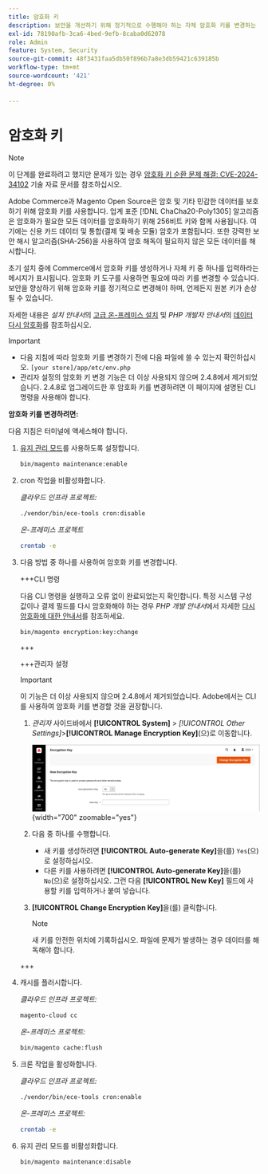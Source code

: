 ```yaml
---
title: 암호화 키
description: 보안을 개선하기 위해 정기적으로 수행해야 하는 자체 암호화 키를 변경하는 방법을 알아봅니다.
exl-id: 78190afb-3ca6-4bed-9efb-8caba0d62078
role: Admin
feature: System, Security
source-git-commit: 48f3431faa5db50f896b7a8e3db59421c639185b
workflow-type: tm+mt
source-wordcount: '421'
ht-degree: 0%

---
```


# 암호화 키

>[!NOTE]
>
>이 단계를 완료하려고 했지만 문제가 있는 경우 [암호화 키 순환 문제 해결: CVE-2024-34102](https://experienceleague.adobe.com/en/docs/commerce-knowledge-base/kb/troubleshooting/known-issues-patches-attached/troubleshooting-encryption-key-rotation-cve-2024-34102) 기술 자료 문서를 참조하십시오.

Adobe Commerce과 Magento Open Source은 암호 및 기타 민감한 데이터를 보호하기 위해 암호화 키를 사용합니다. 업계 표준 [!DNL ChaCha20-Poly1305] 알고리즘은 암호화가 필요한 모든 데이터를 암호화하기 위해 256비트 키와 함께 사용됩니다. 여기에는 신용 카드 데이터 및 통합(결제 및 배송 모듈) 암호가 포함됩니다. 또한 강력한 보안 해시 알고리즘(SHA-256)을 사용하여 암호 해독이 필요하지 않은 모든 데이터를 해시합니다.

초기 설치 중에 Commerce에서 암호화 키를 생성하거나 자체 키 중 하나를 입력하라는 메시지가 표시됩니다. 암호화 키 도구를 사용하면 필요에 따라 키를 변경할 수 있습니다. 보안을 향상하기 위해 암호화 키를 정기적으로 변경해야 하며, 언제든지 원본 키가 손상될 수 있습니다.

자세한 내용은 _설치 안내서_&#x200B;의 [고급 온-프레미스 설치](https://experienceleague.adobe.com/docs/commerce-operations/installation-guide/advanced.html) 및 _PHP 개발자 안내서_&#x200B;의 [데이터 다시 암호화](https://developer.adobe.com/commerce/php/development/security/data-encryption/)를 참조하십시오.

>[!IMPORTANT]
>
>- 다음 지침에 따라 암호화 키를 변경하기 전에 다음 파일에 쓸 수 있는지 확인하십시오. `[your store]/app/etc/env.php`
>- 관리자 설정의 암호화 키 변경 기능은 더 이상 사용되지 않으며 2.4.8에서 제거되었습니다. 2.4.8로 업그레이드한 후 암호화 키를 변경하려면 이 페이지에 설명된 CLI 명령을 사용해야 합니다.

**암호화 키를 변경하려면:**

다음 지침은 터미널에 액세스해야 합니다.

1. [유지 관리 모드](https://experienceleague.adobe.com/en/docs/commerce-operations/configuration-guide/setup/application-modes#maintenance-mode)를 사용하도록 설정합니다.

   ```bash
   bin/magento maintenance:enable
   ```

1. cron 작업을 비활성화합니다.

   _클라우드 인프라 프로젝트:_

   ```bash
   ./vendor/bin/ece-tools cron:disable
   ```

   _온-프레미스 프로젝트_

   ```bash
   crontab -e
   ```

1. 다음 방법 중 하나를 사용하여 암호화 키를 변경합니다.

   +++CLI 명령

   다음 CLI 명령을 실행하고 오류 없이 완료되었는지 확인합니다. 특정 시스템 구성 값이나 결제 필드를 다시 암호화해야 하는 경우 _PHP 개발 안내서_&#x200B;에서 자세한 [다시 암호화에 대한 안내서](https://developer.adobe.com/commerce/php/development/security/data-encryption/)를 참조하세요.

   ```bash
   bin/magento encryption:key:change
   ```

   +++

   +++관리자 설정

   >[!IMPORTANT]
   >
   >이 기능은 더 이상 사용되지 않으며 2.4.8에서 제거되었습니다. Adobe에서는 CLI를 사용하여 암호화 키를 변경할 것을 권장합니다.

   1. _관리자_ 사이드바에서 **[!UICONTROL System]** > _[!UICONTROL Other Settings]_>**[!UICONTROL Manage Encryption Key]**(으)로 이동합니다.

      ![시스템 암호화 키](./assets/encryption-key.png){width="700" zoomable="yes"}

   1. 다음 중 하나를 수행합니다.

      - 새 키를 생성하려면 **[!UICONTROL Auto-generate Key]**&#x200B;을(를) `Yes`(으)로 설정하십시오.
      - 다른 키를 사용하려면 **[!UICONTROL Auto-generate Key]**&#x200B;을(를) `No`(으)로 설정하십시오. 그런 다음 **[!UICONTROL New Key]** 필드에 사용할 키를 입력하거나 붙여 넣습니다.

   1. **[!UICONTROL Change Encryption Key]**&#x200B;을(를) 클릭합니다.

      >[!NOTE]
      >
      >새 키를 안전한 위치에 기록하십시오. 파일에 문제가 발생하는 경우 데이터를 해독해야 합니다.

   +++

1. 캐시를 플러시합니다.

   _클라우드 인프라 프로젝트:_

   ```bash
   magento-cloud cc
   ```

   _온-프레미스 프로젝트:_

   ```bash
   bin/magento cache:flush
   ```

1. 크론 작업을 활성화합니다.

   _클라우드 인프라 프로젝트:_

   ```bash
   ./vendor/bin/ece-tools cron:enable
   ```

   _온-프레미스 프로젝트:_

   ```bash
   crontab -e
   ```

1. 유지 관리 모드를 비활성화합니다.

   ```bash
   bin/magento maintenance:disable
   ```
